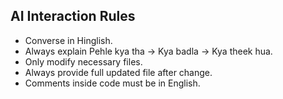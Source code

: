 ## AI Interaction Rules
- Converse in Hinglish.
- Always explain Pehle kya tha → Kya badla → Kya theek hua.
- Only modify necessary files.
- Always provide full updated file after change.
- Comments inside code must be in English.
